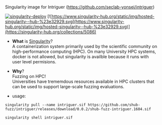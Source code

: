 Singularity image for Intriguer (https://github.com/seclab-yonsei/intriguer)

[![singularity-deploy](https://github.com/shub-fuzz/intriguer/actions/workflows/builder.yml/badge.svg?branch=main)](https://github.com/shub-fuzz/intriguer/actions/workflows/builder.yml)
[![https://www.singularity-hub.org/static/img/hosted-singularity--hub-%23e32929.svg](https://www.singularity-hub.org/static/img/hosted-singularity--hub-%23e32929.svg)](https://singularity-hub.org/collections/5086)

- __What__ is [Singularity](https://sylabs.io/singularity/)?  
  A containerization system primarily used by the scientific community on high-performance computing (HPC).
  On many University HPC systems, docker is not allowed, but singularity is availble because it runs with 
  user level permisions.  
- __Why__?  
  Fuzzing on HPC!  
  Universities have trememdous resources available in HPC clusters that can be used to support 
  large-scale fuzzing evaluations.


- usage:

```
singularity pull --name intriguer.sif https://github.com/shub-fuzz/intriguer/releases/download/0.0.2/shub-fuzz-intriguer.1604.sif

singularity shell intriguer.sif
```

